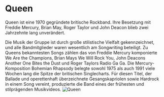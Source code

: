  # Queen
 Queen ist eine 1970 gegründete britische Rockband. Ihre Besetzung mit Freddie Mercury, Brian May, Roger Taylor und John Deacon blieb zwei Jahrzehnte lang unverändert.

Die Musik der Gruppe ist durch große stilistische Vielfalt gekennzeichnet, und alle Bandmitglieder waren wesentlich am Songwriting beteiligt. Zu Queens bekanntesten Songs zählen das von Freddie Mercury komponierte We Are the Champions, Brian Mays We Will Rock You, John Deacons Another One Bites the Dust und Roger Taylors Radio Ga Ga. Die Mercury-Komposition Bohemian Rhapsody belegte sowohl 1975 als auch 1991 viele Wochen lang die Spitze der britischen Singlecharts. Für diesen Titel, der Ballade und operettenhaft überzeichnete Gesangskapriolen sowie Hardrock in einem Song vereint, produzierte die Band eines der frühesten und stilprägenden Musikvideos. 
![Queen](https://upload.wikimedia.org/wikipedia/commons/thumb/3/33/Queen_%E2%80%93_montagem_%E2%80%93_new.png/405px-Queen_%E2%80%93_montagem_%E2%80%93_new.png)
